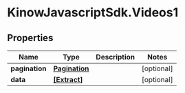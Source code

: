 # KinowJavascriptSdk.Videos1

## Properties
Name | Type | Description | Notes
------------ | ------------- | ------------- | -------------
**pagination** | [**Pagination**](Pagination.md) |  | [optional] 
**data** | [**[Extract]**](Extract.md) |  | [optional] 


